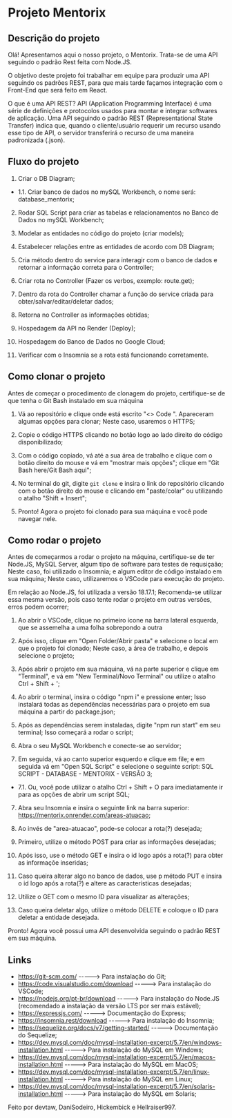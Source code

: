 # Projeto Mentorix 

## Descrição do projeto

Olá! 
Apresentamos aqui o nosso projeto, o Mentorix. Trata-se de uma API seguindo o padrão Rest feita com Node.JS.

O objetivo deste projeto foi trabalhar em equipe para produzir uma API seguindo os padrões REST, para que mais tarde façamos integração com o Front-End que será feito em React.

O que é uma API REST? API (Application Programming Interface) é uma série de definições e protocolos usados para montar e integrar softwares de aplicação. Uma API seguindo o padrão REST (Representational State Transfer) indica que, quando o cliente/usuário requerir um recurso usando esse tipo de API, o servidor transferirá o recurso de uma maneira padronizada (.json).

## Fluxo do projeto

1. Criar o DB Diagram;

 - 1.1. Criar banco de dados no mySQL Workbench, o nome será: database_mentorix;

2. Rodar SQL Script para criar as tabelas e relacionamentos no Banco de Dados no mySQL Workbench;

3. Modelar as entidades no código do projeto (criar models);

4. Estabelecer relações entre as entidades de acordo com DB Diagram;

5. Cria método dentro do service para interagir com o banco de dados e retornar a informação correta para o Controller;

6. Criar rota no Controller (Fazer os verbos, exemplo: route.get);

7. Dentro da rota do Controller chamar a função do service criada para obter/salvar/editar/deletar dados;

8. Retorna no Controller as informações obtidas;

9. Hospedagem da API no Render (Deploy);

10. Hospedagem do Banco de Dados no Google Cloud;

11. Verificar com o Insomnia se a rota está funcionando corretamente.

## Como clonar o projeto    

Antes de começar o procedimento de clonagem do projeto, certifique-se de que tenha o Git Bash instalado em sua máquina

1. Vá ao repositório e clique onde está escrito "<> Code ". Apareceram algumas opções para clonar; Neste caso, usaremos o HTTPS;

2. Copie o código HTTPS clicando no botão logo ao lado direito do código disponibilizado;

3. Com o código copiado, vá até a sua área de trabalho e clique com o botão direito do mouse e vá em "mostrar mais opções"; clique em "Git Bash here/Git Bash aqui";

4. No terminal do git, digite `git clone` e insira o link do repositório clicando com o botão direito do mouse e clicando em "paste/colar" ou utilizando o atalho "Shift + Insert";

5. Pronto! Agora o projeto foi clonado para sua máquina e você pode navegar nele.

## Como rodar o projeto 

Antes de começarmos a rodar o projeto na máquina, certifique-se de ter Node.JS, MySQL Server, algum tipo de software para testes de requsiçaão; Neste caso, foi utilizado o Insomnia; e algum editor de código instalado em sua máquina; Neste caso, utilizaremos o VSCode para execução do projeto.

Em relação ao Node.JS, foi utilizada a versão 18.17.1; Recomenda-se utilizar essa mesma versão, pois caso tente rodar o projeto em outras versões, erros podem ocorrer;

1. Ao abrir o VSCode, clique no primeiro ícone na barra lateral esquerda, que se assemelha a uma folha sobrepondo a outra

2. Após isso, clique em "Open Folder/Abrir pasta" e selecione o local em que o projeto foi clonado; Neste caso, a área de trabalho, e depois selecione o projeto;

3. Após abrir o projeto em sua máquina, vá na parte superior e clique em "Terminal", e vá em "New Terminal/Novo Terminal" ou utilize o atalho Ctrl + Shift + ';

4. Ao abrir o terminal, insira o código "npm i" e pressione enter; Isso instalará todas as dependências necessárias para o projeto em sua máquina a partir do package.json;

5. Após as dependências serem instaladas, digite "npm run start" em seu terminal; Isso começará a rodar o script;

6. Abra o seu MySQL Workbench e conecte-se ao servidor;

7. Em seguida, vá ao canto superior esquerdo e clique em file; e em seguida vá em "Open SQL Script" e selecione o seguinte script: SQL SCRIPT - DATABASE - MENTORIX - VERSÃO 3;
 - 7.1. Ou, você pode utilizar o atalho Ctrl + Shift + O para imediatamente ir para as opções de abrir um script SQL;

7. Abra seu Insomnia e insira o seguinte link na barra superior: https://mentorix.onrender.com/areas-atuacao;

8. Ao invés de "area-atuacao", pode-se colocar a rota(?) desejada;

9. Primeiro, utilize o método POST para criar as informações desejadas;

10. Após isso, use o método GET e insira o id logo após a rota(?) para obter as informaçõe inseridas;

11. Caso queira alterar algo no banco de dados, use p método PUT e insira o id logo após a rota(?) e altere as características desejadas;

12. Utilize o GET com o mesmo ID para visualizar as alterações;

13. Caso queira deletar algo, utilize o método DELETE e coloque o ID para deletar a entidade desejada.

Pronto! Agora você possui uma API desenvolvida seguindo o padrão REST em sua máquina. 

## Links

- https://git-scm.com/                                                                    ----->  Para instalação do Git;
- https://code.visualstudio.com/download                                                  ----->  Para instalação do VSCode;
- https://nodejs.org/pt-br/download                                                       ----->  Para instalação do Node.JS (recomendado a instalação da versão LTS por ser mais estável);
- https://expressjs.com/                                                                  ----->  Documentação do Express;
- https://insomnia.rest/download                                                          ----->  Para instalação do Insomnia;
- https://sequelize.org/docs/v7/getting-started/                                          ----->  Documentação do Sequelize;
- https://dev.mysql.com/doc/mysql-installation-excerpt/5.7/en/windows-installation.html   ----->  Para instalação do MySQL em Windows;
- https://dev.mysql.com/doc/mysql-installation-excerpt/5.7/en/macos-installation.html     ----->  Para instalação do MySQL em MacOS;
- https://dev.mysql.com/doc/mysql-installation-excerpt/5.7/en/linux-installation.html     ----->  Para instalação do MySQL em Linux;
- https://dev.mysql.com/doc/mysql-installation-excerpt/5.7/en/solaris-installation.html   ----->  Para instalação do MySQL em Solaris;




Feito por devtaw, DaniSodeiro, Hickembick e Hellraiser997.